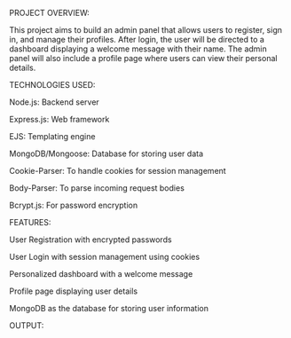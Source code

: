 PROJECT OVERVIEW:

This project aims to build an admin panel that allows users to register, sign in, and manage their profiles. After login, the user will be directed to a dashboard displaying a welcome message with their name. The admin panel will also include a profile page where users can view their personal details.





TECHNOLOGIES USED:




Node.js: Backend server


Express.js: Web framework


EJS: Templating engine


MongoDB/Mongoose: Database for storing user data


Cookie-Parser: To handle cookies for session management


Body-Parser: To parse incoming request bodies


Bcrypt.js: For password encryption





FEATURES:




User Registration with encrypted passwords



User Login with session management using cookies



Personalized dashboard with a welcome message




Profile page displaying user details



MongoDB as the database for storing user information






OUTPUT:


